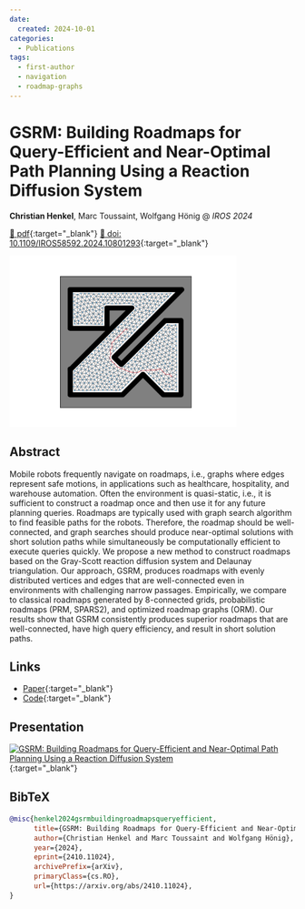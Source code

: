 ```yaml
---
date:
  created: 2024-10-01
categories:
  - Publications
tags:
  - first-author
  - navigation
  - roadmap-graphs
---
```


# GSRM: Building Roadmaps for Query-Efficient and Near-Optimal Path Planning Using a Reaction Diffusion System

__Christian Henkel__, Marc Toussaint, Wolfgang Hönig @ _IROS 2024_

[📄 pdf](https://arxiv.org/pdf/2410.11024){:target="_blank"} [🔗 doi: 10.1109/IROS58592.2024.10801293](https://doi.org/10.1109/IROS58592.2024.10801293){:target="_blank"}

<img alt="Example Roadmap produced by GSRM." src="https://github.com/ct2034/miriam/blob/3558498fcf3779eac77b0851599a9e510fbbdad4/roadmaps/gsorm/examples/005_GSRM_n_nodes0491_n_edges1793_path_len0.852_z.png?raw=true" width="400" />

<!-- more -->

## Abstract

Mobile robots frequently navigate on roadmaps, i.e., graphs where edges represent safe motions, in applications such as healthcare, hospitality, and warehouse automation. Often the environment is quasi-static, i.e., it is sufficient to construct a roadmap once and then use it for any future planning queries. Roadmaps are typically used with graph search algorithm to find feasible paths for the robots. Therefore, the roadmap should be well-connected, and graph searches should produce near-optimal solutions with short solution paths while simultaneously be computationally efficient to execute queries quickly.
We propose a new method to construct roadmaps based on the Gray-Scott reaction diffusion system and Delaunay triangulation. Our approach, GSRM, produces roadmaps with evenly distributed vertices and edges that are well-connected even in environments with challenging narrow passages. Empirically, we compare to classical roadmaps generated by 8-connected grids, probabilistic roadmaps (PRM, SPARS2), and optimized roadmap graphs (ORM). Our results show that GSRM consistently produces superior roadmaps that are well-connected, have high query efficiency, and result in short solution paths.

## Links

- [Paper](https://arxiv.org/abs/2410.11024){:target="_blank"}
- [Code](https://ct2034.github.io/miriam/iros2024/){:target="_blank"}

## Presentation

[![GSRM: Building Roadmaps for Query-Efficient and Near-Optimal Path Planning Using a Reaction Diffusion System](https://img.youtube.com/vi/2BDIWTtHn5A/0.jpg)](https://www.youtube.com/watch?v=2BDIWTtHn5A){:target="_blank"}

## BibTeX

```bibtex
@misc{henkel2024gsrmbuildingroadmapsqueryefficient,
      title={GSRM: Building Roadmaps for Query-Efficient and Near-Optimal Path Planning Using a Reaction Diffusion System},
      author={Christian Henkel and Marc Toussaint and Wolfgang Hönig},
      year={2024},
      eprint={2410.11024},
      archivePrefix={arXiv},
      primaryClass={cs.RO},
      url={https://arxiv.org/abs/2410.11024},
}
```
